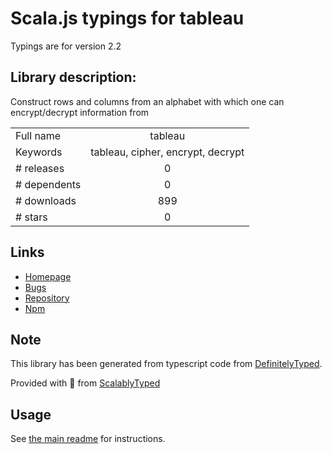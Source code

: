 
# Scala.js typings for tableau

Typings are for version 2.2

## Library description:
Construct rows and columns from an alphabet with which one can encrypt/decrypt information from

|                    |                 |
| ------------------ | :-------------: |
| Full name          | tableau |
| Keywords           | tableau, cipher, encrypt, decrypt |
| # releases         | 0 |
| # dependents       | 0 |
| # downloads        | 899 |
| # stars            | 0 |

## Links
- [Homepage](https://github.com/jwerle/tableau)
- [Bugs](https://github.com/jwerle/tableau/issues)
- [Repository](https://github.com/jwerle/tableau)
- [Npm](https://www.npmjs.com/package/tableau)
    


## Note
This library has been generated from typescript code from [DefinitelyTyped](https://definitelytyped.org).

Provided with :purple_heart: from [ScalablyTyped](https://github.com/oyvindberg/ScalablyTyped)

## Usage
See [the main readme](../../readme.md) for instructions.


